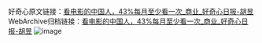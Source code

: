 好奇心原文链接：[看电影的中国人，43%每月至少看一次_商业_好奇心日报-胡昱](https://www.qdaily.com/articles/8431.html)
WebArchive归档链接：[看电影的中国人，43%每月至少看一次_商业_好奇心日报-胡昱](http://web.archive.org/web/20190623152804/https://www.qdaily.com/articles/8431.html)
![image](http://ww3.sinaimg.cn/large/007d5XDply1g3vd54b9djj30u02m87wh)
